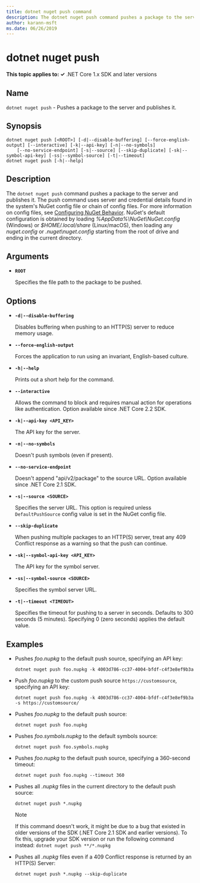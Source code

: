 ```yaml
---
title: dotnet nuget push command
description: The dotnet nuget push command pushes a package to the server and publishes it.
author: karann-msft
ms.date: 06/26/2019
---
```

# dotnet nuget push

**This topic applies to: ✓** .NET Core 1.x SDK and later versions

<!-- todo: uncomment when all CLI commands are reviewed
[!INCLUDE [topic-appliesto-net-core-all](../../../includes/topic-appliesto-net-core-all.md)]
-->

## Name

`dotnet nuget push` - Pushes a package to the server and publishes it.

## Synopsis

```dotnetcli
dotnet nuget push [<ROOT>] [-d|--disable-buffering] [--force-english-output] [--interactive] [-k|--api-key] [-n|--no-symbols]
    [--no-service-endpoint] [-s|--source] [--skip-duplicate] [-sk|--symbol-api-key] [-ss|--symbol-source] [-t|--timeout]
dotnet nuget push [-h|--help]
```

## Description

The `dotnet nuget push` command pushes a package to the server and publishes it. The push command uses server and credential details found in the system's NuGet config file or chain of config files. For more information on config files, see [Configuring NuGet Behavior](/nuget/consume-packages/configuring-nuget-behavior). NuGet's default configuration is obtained by loading *%AppData%\NuGet\NuGet.config* (Windows) or *$HOME/.local/share* (Linux/macOS), then loading any *nuget.config* or *.nuget\nuget.config* starting from the root of drive and ending in the current directory.

## Arguments

* **`ROOT`**

  Specifies the file path to the package to be pushed.

## Options

* **`-d|--disable-buffering`**

  Disables buffering when pushing to an HTTP(S) server to reduce memory usage.

* **`--force-english-output`**

  Forces the application to run using an invariant, English-based culture.

* **`-h|--help`**

  Prints out a short help for the command.

* **`--interactive`**

  Allows the command to block and requires manual action for operations like authentication. Option available since .NET Core 2.2 SDK.

* **`-k|--api-key <API_KEY>`**

  The API key for the server.

* **`-n|--no-symbols`**

  Doesn't push symbols (even if present).

* **`--no-service-endpoint`**

  Doesn't append "api/v2/package" to the source URL. Option available since .NET Core 2.1 SDK.

* **`-s|--source <SOURCE>`**

  Specifies the server URL. This option is required unless `DefaultPushSource` config value is set in the NuGet config file.

* **`--skip-duplicate`**

  When pushing multiple packages to an HTTP(S) server, treat any 409 Conflict response as a warning so that the push can continue.
                                 
* **`-sk|--symbol-api-key <API_KEY>`**

  The API key for the symbol server.

* **`-ss|--symbol-source <SOURCE>`**

  Specifies the symbol server URL.

* **`-t|--timeout <TIMEOUT>`**

  Specifies the timeout for pushing to a server in seconds. Defaults to 300 seconds (5 minutes). Specifying 0 (zero seconds) applies the default value.

## Examples

* Pushes *foo.nupkg* to the default push source, specifying an API key:

  ```dotnetcli
  dotnet nuget push foo.nupkg -k 4003d786-cc37-4004-bfdf-c4f3e8ef9b3a
  ```

* Push *foo.nupkg* to the custom push source `https://customsource`, specifying an API key:

  ```dotnetcli
  dotnet nuget push foo.nupkg -k 4003d786-cc37-4004-bfdf-c4f3e8ef9b3a -s https://customsource/
  ```

* Pushes *foo.nupkg* to the default push source:

  ```dotnetcli
  dotnet nuget push foo.nupkg
  ```

* Pushes *foo.symbols.nupkg* to the default symbols source:

  ```dotnetcli
  dotnet nuget push foo.symbols.nupkg
  ```

* Pushes *foo.nupkg* to the default push source, specifying a 360-second timeout:

  ```dotnetcli
  dotnet nuget push foo.nupkg --timeout 360
  ```

* Pushes all *.nupkg* files in the current directory to the default push source:

  ```dotnetcli
  dotnet nuget push *.nupkg
  ```
  
  > [!NOTE]
  > If this command doesn't work, it might be due to a bug that existed in older versions of the SDK (.NET Core 2.1 SDK and earlier versions).
  > To fix this, upgrade your SDK version or run the following command instead:
  > `dotnet nuget push **/*.nupkg`
  
* Pushes all *.nupkg* files even if a 409 Conflict response is returned by an HTTP(S) Server:

  ```dotnetcli
  dotnet nuget push *.nupkg --skip-duplicate
  ```
